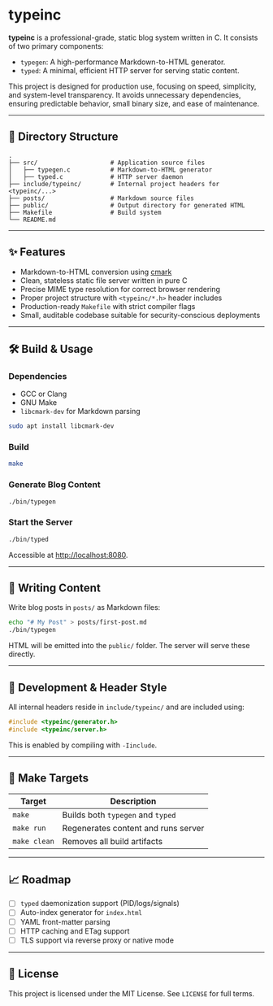 # typeinc

**typeinc** is a professional-grade, static blog system written in C. It consists of two primary components:

- `typegen`: A high-performance Markdown-to-HTML generator.
- `typed`: A minimal, efficient HTTP server for serving static content.

This project is designed for production use, focusing on speed, simplicity, and system-level transparency. It avoids unnecessary dependencies, ensuring predictable behavior, small binary size, and ease of maintenance.

---

## 📁 Directory Structure

```
.
├── src/                    # Application source files
│   ├── typegen.c           # Markdown-to-HTML generator
│   ├── typed.c             # HTTP server daemon
├── include/typeinc/        # Internal project headers for <typeinc/...>
├── posts/                  # Markdown source files
├── public/                 # Output directory for generated HTML
├── Makefile                # Build system
└── README.md
```

---

## ✨ Features

- Markdown-to-HTML conversion using [cmark](https://github.com/commonmark/cmark)
- Clean, stateless static file server written in pure C
- Precise MIME type resolution for correct browser rendering
- Proper project structure with `<typeinc/*.h>` header includes
- Production-ready `Makefile` with strict compiler flags
- Small, auditable codebase suitable for security-conscious deployments

---

## 🛠️ Build & Usage

### Dependencies

- GCC or Clang
- GNU Make
- `libcmark-dev` for Markdown parsing

```sh
sudo apt install libcmark-dev
```

### Build

```sh
make
```

### Generate Blog Content

```sh
./bin/typegen
```

### Start the Server

```sh
./bin/typed
```

Accessible at [http://localhost:8080](http://localhost:8080).

---

## 📝 Writing Content

Write blog posts in `posts/` as Markdown files:

```sh
echo "# My Post" > posts/first-post.md
./bin/typegen
```

HTML will be emitted into the `public/` folder. The server will serve these directly.

---

## 🔧 Development & Header Style

All internal headers reside in `include/typeinc/` and are included using:

```c
#include <typeinc/generator.h>
#include <typeinc/server.h>
```

This is enabled by compiling with `-Iinclude`.

---

## 🧩 Make Targets

| Target       | Description                          |
|--------------|--------------------------------------|
| `make`       | Builds both `typegen` and `typed`     |
| `make run`   | Regenerates content and runs server   |
| `make clean` | Removes all build artifacts           |

---

## 📈 Roadmap

- [ ] `typed` daemonization support (PID/logs/signals)
- [ ] Auto-index generator for `index.html`
- [ ] YAML front-matter parsing
- [ ] HTTP caching and ETag support
- [ ] TLS support via reverse proxy or native mode

---

## 📜 License

This project is licensed under the MIT License. See `LICENSE` for full terms.
